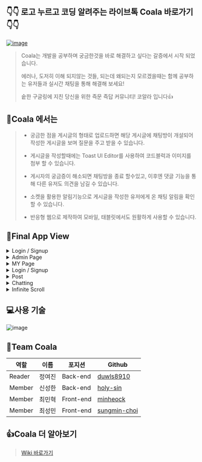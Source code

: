 ## 👇👇 로고 누르고 코딩 알려주는 라이브톡 Coala 바로가기 👇👇

[![image](https://user-images.githubusercontent.com/81334373/167308723-7a63ec0b-9072-4b69-9ad3-2bf3f9d40fea.png)](https://coala.ml)


>Coala는 개발을 공부하며 궁금한것을 바로 해결하고 싶다는 갈증에서 시작 되었습니다.
>
>에러나, 도저히 이해 되지않는 것들, 되는데 왜되는지 모르겠을때는 함께 공부하는 유저들과 실시간 채팅을 통해 해결해 보세요!
>
>숱한 구글링에 지친 당신을 위한 즉문 즉답 커뮤니티! 코알라 입니다👍
>

## 💯Coala 에서는
> - 궁금한 점을 게시글의 형태로 업로드하면 해당 게시글에 채팅방이 개설되어 작성한 게시글을 보며 질문을 주고 받을 수 있습니다.
> 
> - 게시글을 작성할때에는 Toast UI Editor를 사용하여 코드블럭과 이미지를 첨부 할 수 있습니다.
> 
> - 게시자의 궁금증이 해소되면 채팅방을 종료 할수있고, 이후엔 댓글 기능을 통해 다른 유저도 의견을 남길 수 있습니다. 
> 
> - 소켓을 활용한 알림기능으로 게시글을 작성한 유저에게 온 채팅 알림을 확인 할 수 있습니다.
> 
> - 반응형 웹으로 제작하여 모바일, 태블릿에서도 원활하게 사용할 수 있습니다.
> 

## 🌱Final App View
<details>
<summary> Login / Signup</summary>

<div markdown="1">
  
- Coala Signup
  
- Coala Login
  
- Github Login

</div>
</details>

<details>
<summary> Admin Page</summary>

<div markdown="1">
  
- Coala Signup
  
- Coala Login
  
- Github Login

</div>
</details>

<details>
<summary> MY Page</summary>

<div markdown="1">
  
- Coala Signup
  
- Coala Login
  
- Github Login

</div>
</details>
<details>
  
<summary> Login / Signup</summary>

<div markdown="1">
  
- Coala Signup
  
- Coala Login
  
- Github Login

</div>
</details>


<details>
<summary> Post</summary>

<div markdown="1">
  
- Coala Signup
  
- Coala Login
  
- Github Login

</div>
</details>

<details>
<summary> Chatting</summary>

<div markdown="1">
  
- Coala Signup
  
- Coala Login
  
- Github Login

</div>
</details>

<details>
<summary> Infinite Scroll</summary>

<div markdown="1">
  
- Coala Signup
  
- Coala Login
  
- Github Login

</div>
</details>


## 💻사용 기술
![image](https://media.discordapp.net/attachments/965506153251491852/975593314587934730/undefined_1.png?width=892&height=502)


## 🐨Team Coala
|역할|이름|포지션|Github|
|-|-|-|-|
|Reader|정여진|Back-end|[duwls8910](https://github.com/duwls8910)|
|Member|신성한|Back-end|[holy-sin](https://github.com/holy-sin)|
|Member|최민혁|Front-end|[minheock](https://github.com/minheock)|
|Member|최성민|Front-end|[sungmin-choi](https://github.com/sungmin-choi)|

## 👍Coala 더 알아보기
> [Wiki 바로가기](https://github.com/codestates/coala/wiki)

